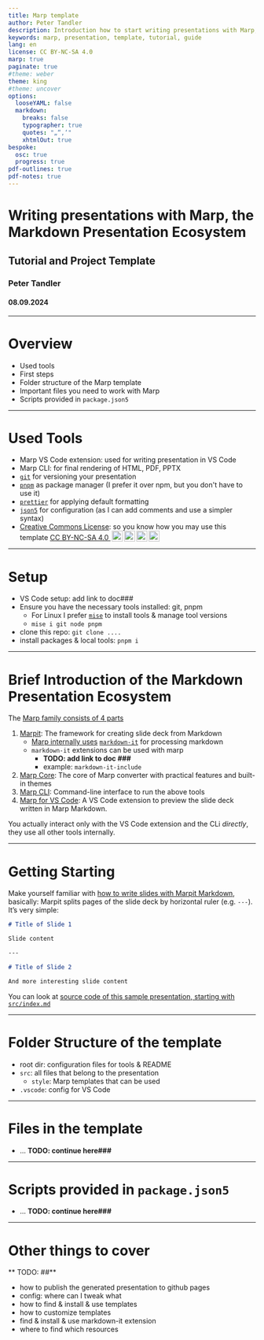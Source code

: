 ```yaml
---
title: Marp template
author: Peter Tandler
description: Introduction how to start writing presentations with Marp, the Markdown Presentation Ecosystem. Including a default project setup.
keywords: marp, presentation, template, tutorial, guide
lang: en
license: CC BY-NC-SA 4.0
marp: true
paginate: true
#theme: weber
theme: king
#theme: uncover
options:
  looseYAML: false
  markdown:
    breaks: false
    typographer: true
    quotes: "„“‚‘"
    xhtmlOut: true
bespoke:
  osc: true
  progress: true
pdf-outlines: true
pdf-notes: true
---
```


<!-- _class: titlepage -->

# Writing presentations with Marp, the Markdown Presentation Ecosystem

## Tutorial and Project Template

### Peter Tandler

#### 08.09.2024

---

# Overview

- Used tools
- First steps
- Folder structure of the Marp template
- Important files you need to work with Marp
- Scripts provided in `package.json5`

---

# Used Tools

- Marp VS Code extension: used for writing presentation in VS Code
- Marp CLI: for final rendering of HTML, PDF, PPTX
- [`git`](https://git-scm.com/) for versioning your presentation
- [`pnpm`](https://pnpm.io/) as package manager (I prefer it over npm, but you don't have to use it)
- [`prettier`](https://prettier.io/) for applying default formatting
- [`json5`](https://json5.org/) for configuration (as I can add comments and use a simpler syntax)
- [Creative Commons License](https://creativecommons.org/share-your-work/): so you know how you may use this template <a href="https://creativecommons.org/licenses/by-nc-sa/4.0/?ref=chooser-v1" target="_blank" rel="license noopener noreferrer" style="display:inline-block;">CC BY-NC-SA 4.0 <img style="height:22px!important;margin-left:3px;vertical-align:text-bottom;" src="https://mirrors.creativecommons.org/presskit/icons/cc.svg?ref=chooser-v1" alt=""><img style="height:22px!important;margin-left:3px;vertical-align:text-bottom;" src="https://mirrors.creativecommons.org/presskit/icons/by.svg?ref=chooser-v1" alt=""><img style="height:22px!important;margin-left:3px;vertical-align:text-bottom;" src="https://mirrors.creativecommons.org/presskit/icons/nc.svg?ref=chooser-v1" alt=""><img style="height:22px!important;margin-left:3px;vertical-align:text-bottom;" src="https://mirrors.creativecommons.org/presskit/icons/sa.svg?ref=chooser-v1" alt=""></a>

---

# Setup

- VS Code setup: add link to doc###
- Ensure you have the necessary tools installed: git, pnpm
  - For Linux I prefer [`mise`](https://mise.jdx.dev/) to install tools & manage tool versions
  - `mise i git node pnpm`
- clone this repo: `git clone ....`
- install packages & local tools: `pnpm i`

---

# Brief Introduction of the Markdown Presentation Ecosystem

The [Marp family consists of 4 parts](https://github.com/marp-team/marp/)

1. [Marpit](https://github.com/marp-team/marpit): The framework for creating slide deck from Markdown
   - [Marp internally uses](https://marpit.marp.app/?id=features) [`markdown-it`](https://github.com/markdown-it/markdown-it) for processing markdown
   - `markdown-it` extensions can be used with marp
     - **TODO: add link to doc ###**
     - example: `markdown-it-include`
2. [Marp Core](https://github.com/marp-team/marp-core): The core of Marp converter with practical features and built-in themes
3. [Marp CLI](https://github.com/marp-team/marp-cli): Command-line interface to run the above tools
4. [Marp for VS Code](https://github.com/marp-team/marp-vscode): A VS Code extension to preview the slide deck written in Marp Markdown.

You actually interact only with the VS Code extension and the CLi _directly_, they use all other tools internally.

---

# Getting Starting

Make yourself familiar with [how to write slides with  Marpit Markdown](https://marpit.marp.app/markdown), basically: Marpit splits pages of the slide deck by horizontal ruler (e.g. `---`). It’s very simple:

```markdown
# Title of Slide 1

Slide content

---

# Title of Slide 2

And more interesting slide content
```

You can look at [source code of this sample presentation, starting with `src/index.md`](index.md)

---

# Folder Structure of the template

- root dir: configuration files for tools & README
- `src`: all files that belong to the presentation
  - `style`: Marp templates that can be used
- `.vscode`: config for VS Code

---

# Files in the template

- ... **TODO: continue here###**

---

# Scripts provided in `package.json5`

- ... **TODO: continue here###**

---

# Other things to cover

** TODO: ##**
- how to publish the generated presentation to github pages
- config: where can I tweak what
- how to find & install & use templates
- how to customize templates
- find & install & use markdown-it extension
- where to find which resources
